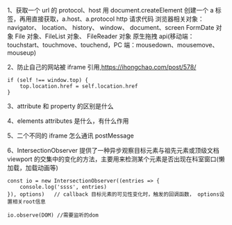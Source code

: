 1、获取一个 url 的 protocol、host
用 document.createElement 创建一个 a 标签，再用直接获取，a.host、a.protocol
http 请求代码
浏览器相关对象： navigator、 location、 history、 window、 document、screen
FormDate 对象
File 对象、FileList 对象、 FileReader 对象
原生拖拽 api(移动端：touchstart、touchmove、touchend，PC 端：mousedown、mousemove、mouseup)

2、防止自己的网站被 iframe 引用,https://ihongchao.com/post/578/

```
if (self !== window.top) {
    top.location.href = self.location.href
}
```

3、attribute 和 property 的区别是什么

4、elements attributes 是什么，有什么作用

5、二个不同的 iframe 怎么通讯
postMessage

6、IntersectionObserver 提供了一种异步观察目标元素与祖先元素或顶级文档 viewport 的交集中的变化的方法，主要用来检测某个元素是否出现在科室窗口(懒加载，加载动画等)

```
const io = new IntersectionObserver((entries => {
    console.log('ssss', entries)
}), options)   // callback 目标元素的可见性变化时，触发的回调函数， options设置相关root信息

io.observe(DOM) //需要监听的dom
```
